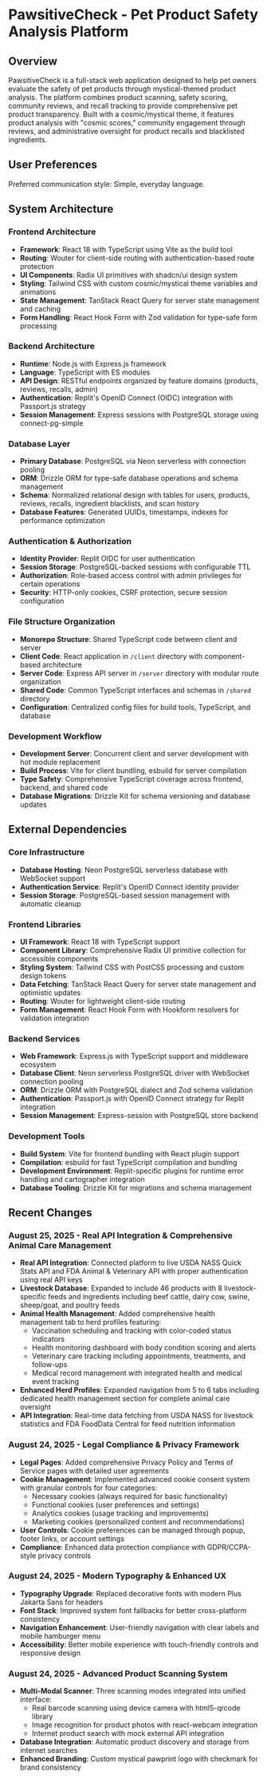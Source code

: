 # PawsitiveCheck - Pet Product Safety Analysis Platform

## Overview

PawsitiveCheck is a full-stack web application designed to help pet owners evaluate the safety of pet products through mystical-themed product analysis. The platform combines product scanning, safety scoring, community reviews, and recall tracking to provide comprehensive pet product transparency. Built with a cosmic/mystical theme, it features product analysis with "cosmic scores," community engagement through reviews, and administrative oversight for product recalls and blacklisted ingredients.

## User Preferences

Preferred communication style: Simple, everyday language.

## System Architecture

### Frontend Architecture
- **Framework**: React 18 with TypeScript using Vite as the build tool
- **Routing**: Wouter for client-side routing with authentication-based route protection
- **UI Components**: Radix UI primitives with shadcn/ui design system
- **Styling**: Tailwind CSS with custom cosmic/mystical theme variables and animations
- **State Management**: TanStack React Query for server state management and caching
- **Form Handling**: React Hook Form with Zod validation for type-safe form processing

### Backend Architecture
- **Runtime**: Node.js with Express.js framework
- **Language**: TypeScript with ES modules
- **API Design**: RESTful endpoints organized by feature domains (products, reviews, recalls, admin)
- **Authentication**: Replit's OpenID Connect (OIDC) integration with Passport.js strategy
- **Session Management**: Express sessions with PostgreSQL storage using connect-pg-simple

### Database Layer
- **Primary Database**: PostgreSQL via Neon serverless with connection pooling
- **ORM**: Drizzle ORM for type-safe database operations and schema management
- **Schema**: Normalized relational design with tables for users, products, reviews, recalls, ingredient blacklists, and scan history
- **Database Features**: Generated UUIDs, timestamps, indexes for performance optimization

### Authentication & Authorization
- **Identity Provider**: Replit OIDC for user authentication
- **Session Storage**: PostgreSQL-backed sessions with configurable TTL
- **Authorization**: Role-based access control with admin privileges for certain operations
- **Security**: HTTP-only cookies, CSRF protection, secure session configuration

### File Structure Organization
- **Monorepo Structure**: Shared TypeScript code between client and server
- **Client Code**: React application in `/client` directory with component-based architecture
- **Server Code**: Express API server in `/server` directory with modular route organization  
- **Shared Code**: Common TypeScript interfaces and schemas in `/shared` directory
- **Configuration**: Centralized config files for build tools, TypeScript, and database

### Development Workflow
- **Development Server**: Concurrent client and server development with hot module replacement
- **Build Process**: Vite for client bundling, esbuild for server compilation
- **Type Safety**: Comprehensive TypeScript coverage across frontend, backend, and shared code
- **Database Migrations**: Drizzle Kit for schema versioning and database updates

## External Dependencies

### Core Infrastructure
- **Database Hosting**: Neon PostgreSQL serverless database with WebSocket support
- **Authentication Service**: Replit's OpenID Connect identity provider
- **Session Storage**: PostgreSQL-based session management with automatic cleanup

### Frontend Libraries
- **UI Framework**: React 18 with TypeScript support
- **Component Library**: Comprehensive Radix UI primitive collection for accessible components
- **Styling System**: Tailwind CSS with PostCSS processing and custom design tokens
- **Data Fetching**: TanStack React Query for server state management and optimistic updates
- **Routing**: Wouter for lightweight client-side routing
- **Form Management**: React Hook Form with Hookform resolvers for validation integration

### Backend Services
- **Web Framework**: Express.js with TypeScript support and middleware ecosystem
- **Database Client**: Neon serverless PostgreSQL driver with WebSocket connection pooling
- **ORM**: Drizzle ORM with PostgreSQL dialect and Zod schema validation
- **Authentication**: Passport.js with OpenID Connect strategy for Replit integration
- **Session Management**: Express-session with PostgreSQL store backend

### Development Tools  
- **Build System**: Vite for frontend bundling with React plugin support
- **Compilation**: esbuild for fast TypeScript compilation and bundling
- **Development Environment**: Replit-specific plugins for runtime error handling and cartographer integration
- **Database Tooling**: Drizzle Kit for migrations and schema management

## Recent Changes

### August 25, 2025 - Real API Integration & Comprehensive Animal Care Management
- **Real API Integration**: Connected platform to live USDA NASS Quick Stats API and FDA Animal & Veterinary API with proper authentication using real API keys
- **Livestock Database**: Expanded to include 46 products with 8 livestock-specific feeds and ingredients including beef cattle, dairy cow, swine, sheep/goat, and poultry feeds  
- **Animal Health Management**: Added comprehensive health management tab to herd profiles featuring:
  - Vaccination scheduling and tracking with color-coded status indicators
  - Health monitoring dashboard with body condition scoring and alerts
  - Veterinary care tracking including appointments, treatments, and follow-ups
  - Medical record management with integrated health and medical event tracking
- **Enhanced Herd Profiles**: Expanded navigation from 5 to 6 tabs including dedicated health management section for complete animal care oversight
- **API Integration**: Real-time data fetching from USDA NASS for livestock statistics and FDA FoodData Central for feed nutrition information

### August 24, 2025 - Legal Compliance & Privacy Framework
- **Legal Pages**: Added comprehensive Privacy Policy and Terms of Service pages with detailed user agreements
- **Cookie Management**: Implemented advanced cookie consent system with granular controls for four categories:
  - Necessary cookies (always required for basic functionality)
  - Functional cookies (user preferences and settings)
  - Analytics cookies (usage tracking and improvements)
  - Marketing cookies (personalized content and recommendations)
- **User Controls**: Cookie preferences can be managed through popup, footer links, or account settings
- **Compliance**: Enhanced data protection compliance with GDPR/CCPA-style privacy controls

### August 24, 2025 - Modern Typography & Enhanced UX
- **Typography Upgrade**: Replaced decorative fonts with modern Plus Jakarta Sans for headers
- **Font Stack**: Improved system font fallbacks for better cross-platform consistency
- **Navigation Enhancement**: User-friendly navigation with clear labels and mobile hamburger menu
- **Accessibility**: Better mobile experience with touch-friendly controls and responsive design

### August 24, 2025 - Advanced Product Scanning System
- **Multi-Modal Scanner**: Three scanning modes integrated into unified interface:
  - Real barcode scanning using device camera with html5-qrcode library
  - Image recognition for product photos with react-webcam integration
  - Internet product search with mock external API integration
- **Database Integration**: Automatic product discovery and storage from internet searches
- **Enhanced Branding**: Custom mystical pawprint logo with checkmark for brand consistency